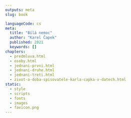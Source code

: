 ```yaml
---
outputs: meta
slug: book

languageCode: cs
meta:
  title: "Bílá nemoc"
  author: "Karel Čapek"
  published: 2021
  keywords: []
chapters:
  - predmluva.html
  - osoby.html
  - jednani-prvni.html
  - jednani-druhe.html
  - jednani-treti.html
  - zivot-a-doba-spisovatele-karla-capka-v-datech.html
static:
  - style
  - scripts
  - fonts
  - images
  - favicon.png
---
```

